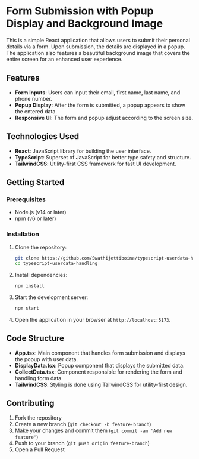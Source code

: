# Form Submission with Popup Display and Background Image

This is a simple React application that allows users to submit their personal details via a form. Upon submission, the details are displayed in a popup. The application also features a beautiful background image that covers the entire screen for an enhanced user experience.

## Features

- **Form Inputs**: Users can input their email, first name, last name, and phone number.
- **Popup Display**: After the form is submitted, a popup appears to show the entered data.
- **Responsive UI**: The form and popup adjust according to the screen size.

## Technologies Used

- **React**: JavaScript library for building the user interface.
- **TypeScript**: Superset of JavaScript for better type safety and structure.
- **TailwindCSS**: Utility-first CSS framework for fast UI development.

## Getting Started

### Prerequisites

- Node.js (v14 or later)
- npm (v6 or later) 

### Installation

1. Clone the repository:
    ```bash
    git clone https://github.com/Swathijettiboina/typescript-userdata-handling.git
    cd typescript-userdata-handling
    ```

2. Install dependencies:
    ```bash
    npm install
    ```

3. Start the development server:
    ```bash
    npm start
    ```

4. Open the application in your browser at `http://localhost:5173`.

## Code Structure

- **App.tsx**: Main component that handles form submission and displays the popup with user data.
- **DisplayData.tsx**: Popup component that displays the submitted data.
- **CollectData.tsx**: Component responsible for rendering the form and handling form data.
- **TailwindCSS**: Styling is done using TailwindCSS for utility-first design.


## Contributing

1. Fork the repository
2. Create a new branch (`git checkout -b feature-branch`)
3. Make your changes and commit them (`git commit -am 'Add new feature'`)
4. Push to your branch (`git push origin feature-branch`)
5. Open a Pull Request

